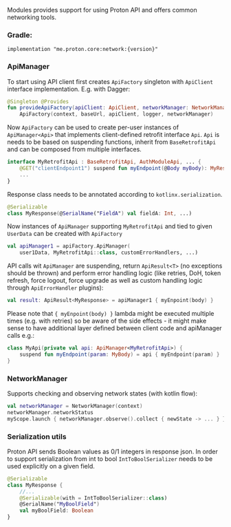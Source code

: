 Modules provides support for using Proton API and offers common networking tools.

### Gradle:

    implementation "me.proton.core:network:{version}"

### ApiManager
To start using API client first creates `ApiFactory` singleton with `ApiClient` interface implementation. E.g. with Dagger:
```kotlin
@Singleton @Provides
fun provideApiFactory(apiClient: ApiClient, networkManager: NetworkManager, logger: Logger): ApiFactory =
    ApiFactory(context, baseUrl, apiClient, logger, networkManager)
```
Now `ApiFactory` can be used to create per-user instances of `ApiManager<Api>` that implements client-defined retrofit interface `Api`. `Api` is needs to be based on suspending functions, inherit from `BaseRetrofitApi` and can be composed from multiple interfaces.
```kotlin
interface MyRetrofitApi : BaseRetrofitApi, AuthModuleApi, ... {
    @GET("clientEndpoint1") suspend fun myEndpoint(@Body myBody): MyResponse
    ...
}
```
Response class needs to be annotated according to `kotlinx.serialization`.
```kotlin
@Serializable
class MyResponse(@SerialName("FieldA") val fieldA: Int, ...)
```
Now instances of `ApiManager` supporting `MyRetrofitApi` and tied to given `UserData` can be created with `ApiFactory`
```kotlin
val apiManager1 = apiFactory.ApiManager(
    user1Data, MyRetrofitApi::class, customErrorHandlers, ...)
```
API calls wit `ApiManager` are suspending, return `ApiResult<T>` (no exceptions should be thrown) and perform error handling logic (like retries, DoH, token refresh, force logout, force upgrade as well as custom handling logic through `ApiErrorHandler` plugins):
```kotlin
val result: ApiResult<MyResponse> = apiManager1 { myEnpoint(body) }
```
Please note that `{ myEnpoint(body) }` lambda might be executed multiple times (e.g. with retries) so be aware of the side effects - it might make sense to have additional layer defined between client code and apiManager calls e.g.:
```kotlin
class MyApi(private val api: ApiManager<MyRetrofitApi>) {
    suspend fun myEndpoint(param: MyBody) = api { myEndpoint(param) }
}
```
### NetworkManager
Supports checking and observing network states (with kotlin flow):
```kotlin
val networkManager = NetworkManager(context)
networkManager.networkStatus
myScope.launch { networkManager.observe().collect { newState -> ... } }
```

### Serialization utils
Proton API sends Boolean values as 0/1 integers in response json. In order to support serialization
from int to bool `IntToBoolSerializer` needs to be used explicitly on a given field.
```kotlin
@Serializable
class MyResponse {
    //...
    @Serializable(with = IntToBoolSerializer::class)
    @SerialName("MyBoolField")
    val myBoolField: Boolean
}
```